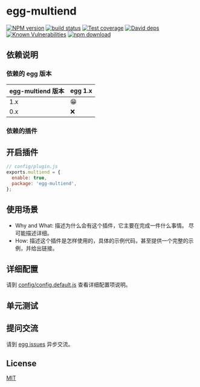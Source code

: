 # egg-multiend

[![NPM version][npm-image]][npm-url]
[![build status][travis-image]][travis-url]
[![Test coverage][codecov-image]][codecov-url]
[![David deps][david-image]][david-url]
[![Known Vulnerabilities][snyk-image]][snyk-url]
[![npm download][download-image]][download-url]

[npm-image]: https://img.shields.io/npm/v/egg-multiend.svg?style=flat-square
[npm-url]: https://npmjs.org/package/egg-multiend
[travis-image]: https://img.shields.io/travis/eggjs/egg-multiend.svg?style=flat-square
[travis-url]: https://travis-ci.org/eggjs/egg-multiend
[codecov-image]: https://img.shields.io/codecov/c/github/eggjs/egg-multiend.svg?style=flat-square
[codecov-url]: https://codecov.io/github/eggjs/egg-multiend?branch=master
[david-image]: https://img.shields.io/david/eggjs/egg-multiend.svg?style=flat-square
[david-url]: https://david-dm.org/eggjs/egg-multiend
[snyk-image]: https://snyk.io/test/npm/egg-multiend/badge.svg?style=flat-square
[snyk-url]: https://snyk.io/test/npm/egg-multiend
[download-image]: https://img.shields.io/npm/dm/egg-multiend.svg?style=flat-square
[download-url]: https://npmjs.org/package/egg-multiend

<!--
Description here.
-->

## 依赖说明

### 依赖的 egg 版本

egg-multiend 版本 | egg 1.x
--- | ---
1.x | 😁
0.x | ❌

### 依赖的插件
<!--

如果有依赖其它插件，请在这里特别说明。如

- security
- multipart

-->

## 开启插件

```js
// config/plugin.js
exports.multiend = {
  enable: true,
  package: 'egg-multiend',
};
```

## 使用场景

- Why and What: 描述为什么会有这个插件，它主要在完成一件什么事情。
尽可能描述详细。
- How: 描述这个插件是怎样使用的，具体的示例代码，甚至提供一个完整的示例，并给出链接。

## 详细配置

请到 [config/config.default.js](config/config.default.js) 查看详细配置项说明。

## 单元测试

<!-- 描述如何在单元测试中使用此插件，例如 schedule 如何触发。无则省略。-->

## 提问交流

请到 [egg issues](https://github.com/eggjs/egg/issues) 异步交流。

## License

[MIT](LICENSE)
